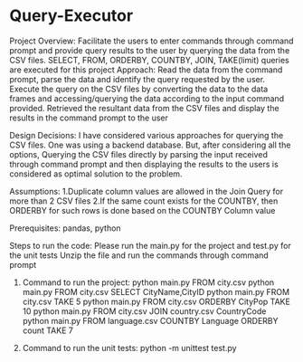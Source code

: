 # Query-Executor

Project Overview:
Facilitate the users to enter commands through command prompt and provide query results to the user by querying the data from the CSV files. SELECT, FROM, ORDERBY, COUNTBY, JOIN, TAKE(limit) queries are executed for this project
Approach:
Read the data from the command prompt, parse the data and identify the query requested by the user. Execute the query on the CSV files by converting the data to the data frames and accessing/querying the data according to the input command provided.
Retrieved the resultant data from the CSV files and display the results in the command prompt to the user

Design Decisions:
I have considered various approaches for querying the CSV files. One was using a backend database.
But, after considering all the options, Querying the CSV files directly by parsing the input received through
command prompt and then displaying the results to the users is considered as optimal solution to the problem.


Assumptions:
1.Duplicate column values are allowed in the Join Query for more than 2 CSV files
2.If the same count exists for the COUNTBY, then ORDERBY for such rows is done based on the COUNTBY Column value

Prerequisites:
pandas, python

Steps to run the code:
Please run the main.py for the project and test.py for the unit tests
Unzip the file and run the commands through command prompt

1) Command to run the project:
python main.py FROM city.csv
python main.py FROM city.csv SELECT CityName,CityID
python main.py FROM city.csv TAKE 5
python main.py FROM city.csv ORDERBY CityPop TAKE 10
python main.py FROM city.csv JOIN country.csv CountryCode
python main.py FROM language.csv COUNTBY Language ORDERBY count TAKE 7

2) Command to run the unit tests:
python -m unittest test.py



